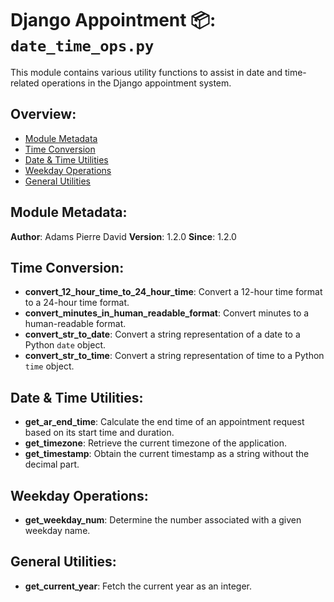 # Django Appointment 📦: `date_time_ops.py`

This module contains various utility functions to assist in date and time-related operations in the Django appointment
system.

## Overview:

- [Module Metadata](#module-metadata)
- [Time Conversion](#time-conversion)
- [Date & Time Utilities](#date-time-utilities)
- [Weekday Operations](#weekday-operations)
- [General Utilities](#general-utilities)

## Module Metadata:

**Author**: Adams Pierre David
**Version**: 1.2.0
**Since**: 1.2.0

## Time Conversion:

- **convert_12_hour_time_to_24_hour_time**: Convert a 12-hour time format to a 24-hour time format.
- **convert_minutes_in_human_readable_format**: Convert minutes to a human-readable format.
- **convert_str_to_date**: Convert a string representation of a date to a Python `date` object.
- **convert_str_to_time**: Convert a string representation of time to a Python `time` object.

## Date & Time Utilities:

- **get_ar_end_time**: Calculate the end time of an appointment request based on its start time and duration.
- **get_timezone**: Retrieve the current timezone of the application.
- **get_timestamp**: Obtain the current timestamp as a string without the decimal part.

## Weekday Operations:

- **get_weekday_num**: Determine the number associated with a given weekday name.

## General Utilities:

- **get_current_year**: Fetch the current year as an integer.
